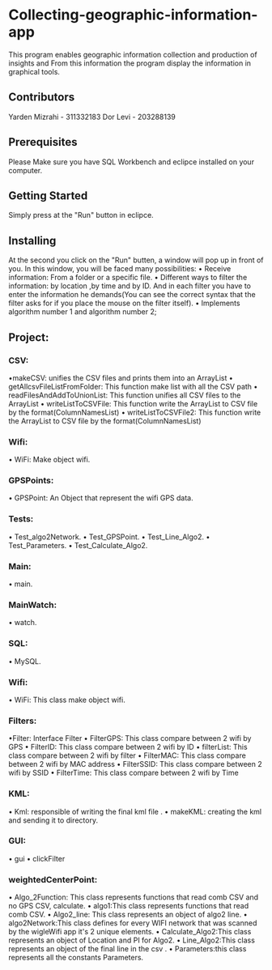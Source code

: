 # Collecting-geographic-information-app
This program enables geographic information collection and production of insights
and From this information the program display the information in graphical tools.

## Contributors
Yarden Mizrahi - 311332183
Dor Levi - 203288139

## Prerequisites
Please Make sure you have SQL Workbench and eclipce installed on your computer. 

## Getting Started
 Simply press at the "Run" button in eclipce.

## Installing
At the second you click on the "Run" butten, a window will pop up in front of you.
In this window, you will be faced many possibilities:
• Receive information: From a folder or a specific file.
• Different ways to filter the information: by location ,by time and by ID. And in each filter you have to enter the information he demands(You can see the correct syntax that the filter asks for if you place the mouse on the filter itself).
• Implements algorithm number 1 and algorithm number 2;

## Project:

### CSV:
•makeCSV: unifies the CSV files and prints them into an ArrayList
• getAllcsvFileListFromFolder: 
This function make list with all the CSV path
• readFilesAndAddToUnionList:
This function unifies all CSV files to the ArrayList
• writeListToCSVFile: This function write the ArrayList to CSV file by the format(ColumnNamesList)
• writeListToCSVFile2:
This function write the ArrayList to CSV file by the format(ColumnNamesList)

### Wifi:
• WiFi: Make object wifi. 

### GPSPoints:
• GPSPoint: An Object that represent the wifi GPS data.

### Tests:
• Test_algo2Network.
• Test_GPSPoint.
• Test_Line_Algo2.
• Test_Parameters.
• Test_Calculate_Algo2.

### Main:
• main.

### MainWatch:
• watch.

### SQL:
• MySQL.

### Wifi:
• WiFi: This class make object wifi.

### Filters:
•Filter: Interface Filter
• FilterGPS: This class compare between 2 wifi by GPS
• FilterID: This class compare between 2 wifi by ID
• filterList: This class compare between 2 wifi by filter
• FilterMAC: This class compare between 2 wifi by MAC address
• FilterSSID: This class compare between 2 wifi by SSID
• FilterTime: This class compare between 2 wifi by Time

### KML:
• Kml: responsible of writing the final kml file .
•	makeKML: creating the kml and sending it to directory.

### GUI:
• gui
• clickFilter

### weightedCenterPoint:
• Algo_2Function: This class represents functions that read comb CSV and no GPS CSV, calculate.
• algo1:This class represents functions that read comb CSV.
• Algo2_line:  This class represents an object of algo2 line.
• algo2Network:This class defines for every WIFI network that was scanned by the wigleWifi app it's 2 unique elements.
• Calculate_Algo2:This class represents an object of Location and PI for Algo2.
• Line_Algo2:This class represents an object of the final line in the csv .
• Parameters:this class represents all the constants Parameters.

